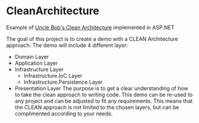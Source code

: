 # CleanArchitecture
Example of [Uncle Bob's Clean Architecture](https://www.google.com "Uncle Bob's Clean Architecture") implemented in ASP.NET

The goal of this project is to create a demo with a CLEAN Architecture approach. 
The demo will include 4 different layer:
* Domain Layer
* Application Layer
* Infrastructure Layer
  * Infrastructure.IoC Layer
  * Infrastructure.Persistence Layer
* Presentation Layer
The purpose is to get a clear understanding of how to take the clean approach to writing code. This demo can be re-used to any project and 
can be adjusted to fit any requirements. This means that the CLEAN approach is not limited to the chosen layers, but can be complimented according to your needs.
